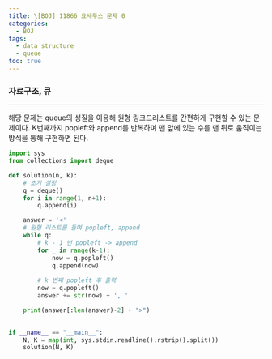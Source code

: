 ```yaml
---
title: \[BOJ] 11866 요세푸스 문제 0
categories: 
  - BOJ
tags: 
  - data structure
  - queue
toc: true
---
```


### 자료구조, 큐

---

해당 문제는 queue의 성질을 이용해 원형 링크드리스트를 간편하게 구현할 수 있는 문제이다. K번째까지 popleft와 append를 반복하며 맨 앞에 있는 수를 맨 뒤로 움직이는 방식을 통해 구현하면 된다.

```python
import sys
from collections import deque

def solution(n, k):
    # 초기 설정
    q = deque()
    for i in range(1, n+1):
        q.append(i)

    answer = '<'
    # 원형 리스트를 돌며 popleft, append
    while q:
        # k - 1 번 popleft -> append
        for _ in range(k-1):
            now = q.popleft()
            q.append(now)
        
        # k 번째 popleft 후 출력
        now = q.popleft()
        answer += str(now) + ', '

    print(answer[:len(answer)-2] + ">")
    

if __name__ == "__main__":
    N, K = map(int, sys.stdin.readline().rstrip().split())
    solution(N, K)
```
